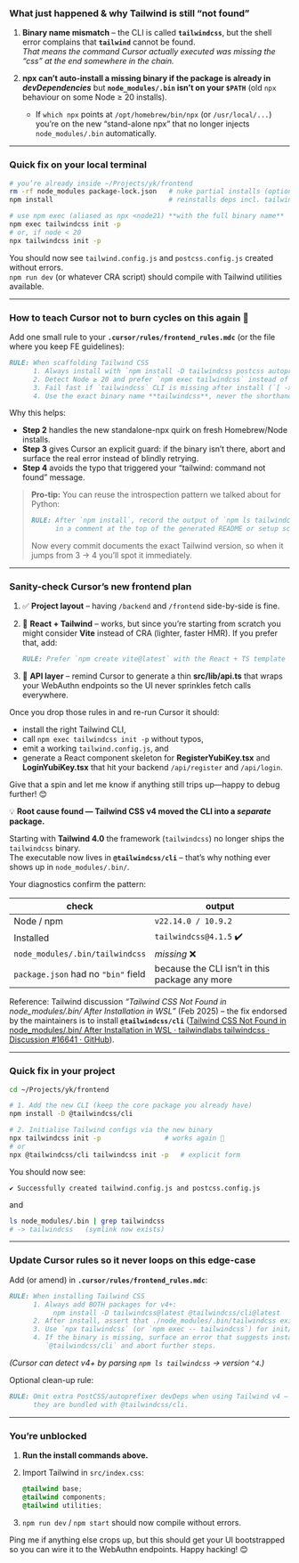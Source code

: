 ### What just happened & why Tailwind is still “not found”

1. **Binary name mismatch** – the CLI is called **`tailwindcss`**, but the shell error complains that **`tailwind`** cannot be found.  
   *That means the command Cursor actually executed was missing the “css” at the end somewhere in the chain.*

2. **npx can’t auto-install a missing binary if the package is already in _devDependencies_** but **`node_modules/.bin` isn’t on your `$PATH`** (old `npx` behaviour on some Node ≥ 20 installs).  
   - If `which npx` points at `/opt/homebrew/bin/npx` (or `/usr/local/...`) you’re on the new “stand-alone npx” that no longer injects `node_modules/.bin` automatically.

---

### Quick fix on your local terminal

```bash
# you’re already inside ~/Projects/yk/frontend
rm -rf node_modules package-lock.json   # nuke partial installs (optional but safest)
npm install                             # reinstalls deps incl. tailwindcss

# use npm exec (aliased as npx <node21) **with the full binary name**
npm exec tailwindcss init -p
# or, if node < 20
npx tailwindcss init -p
```

You should now see `tailwind.config.js` and `postcss.config.js` created without errors.  
`npm run dev` (or whatever CRA script) should compile with Tailwind utilities available.

---

### How to teach Cursor not to burn cycles on this again 🚀

Add one small rule to your **`.cursor/rules/frontend_rules.mdc`** (or the file where you keep FE guidelines):

```md
RULE: When scaffolding Tailwind CSS
      1. Always install with `npm install -D tailwindcss postcss autoprefixer`.
      2. Detect Node ≥ 20 and prefer `npm exec tailwindcss` instead of `npx tailwindcss`.
      3. Fail fast if `tailwindcss` CLI is missing after install (`[ -x ./node_modules/.bin/tailwindcss ]`).
      4. Use the exact binary name **tailwindcss**, never the shorthand **tailwind**.
```

Why this helps:

* **Step 2** handles the new standalone-npx quirk on fresh Homebrew/Node installs.  
* **Step 3** gives Cursor an explicit guard: if the binary isn’t there, abort and surface the real error instead of blindly retrying.  
* **Step 4** avoids the typo that triggered your “tailwind: command not found” message.

> **Pro-tip:** You can reuse the introspection pattern we talked about for Python:
>
> ```md
> RULE: After `npm install`, record the output of `npm ls tailwindcss --depth=0`
>       in a comment at the top of the generated README or setup script.
> ```
> Now every commit documents the exact Tailwind version, so when it jumps from 3 → 4 you’ll spot it immediately.

---

### Sanity-check Cursor’s new frontend plan

1. ✅ **Project layout** – having `/backend` and `/frontend` side-by-side is fine.  
2. 🔄 **React + Tailwind** – works, but since you’re starting from scratch you might consider **Vite** instead of CRA (lighter, faster HMR). If you prefer that, add:

   ```md
   RULE: Prefer `npm create vite@latest` with the React + TS template for all new FE scaffolds.
   ```

3. 📜 **API layer** – remind Cursor to generate a thin **src/lib/api.ts** that wraps your WebAuthn endpoints so the UI never sprinkles fetch calls everywhere.

Once you drop those rules in and re-run Cursor it should:

* install the right Tailwind CLI,  
* call `npm exec tailwindcss init -p` without typos,  
* emit a working `tailwind.config.js`, and  
* generate a React component skeleton for **RegisterYubiKey.tsx** and **LoginYubiKey.tsx** that hit your backend `/api/register` and `/api/login`.

Give that a spin and let me know if anything still trips up—happy to debug further! 😊


💡 **Root cause found — Tailwind CSS v4 moved the CLI into a *separate* package.**

Starting with **Tailwind 4.0** the framework (`tailwindcss`) no longer ships the `tailwindcss` binary.  
The executable now lives in **`@tailwindcss/cli`** – that’s why nothing ever shows up in `node_modules/.bin/`.

Your diagnostics confirm the pattern:

| check | output |
|-------|--------|
| Node / npm | `v22.14.0 / 10.9.2` |
| Installed | `tailwindcss@4.1.5` ✔️ |
| `node_modules/.bin/tailwindcss` | *missing* ❌ |
| `package.json` had no `"bin"` field | because the CLI isn’t in this package any more |

Reference: Tailwind discussion *“Tailwind CSS Not Found in node_modules/.bin/ After Installation in WSL”* (Feb 2025) – the fix endorsed by the maintainers is to install **`@tailwindcss/cli`**  ([Tailwind CSS Not Found in node_modules/.bin/ After Installation in WSL · tailwindlabs tailwindcss · Discussion #16641 · GitHub](https://github.com/tailwindlabs/tailwindcss/discussions/16641)).

---

### Quick fix in your project

```bash
cd ~/Projects/yk/frontend

# 1. Add the new CLI (keep the core package you already have)
npm install -D @tailwindcss/cli

# 2. Initialise Tailwind configs via the new binary
npx tailwindcss init -p                # works again 🎉
# or
npx @tailwindcss/cli tailwindcss init -p   # explicit form
```

You should now see:

```
✔ Successfully created tailwind.config.js and postcss.config.js
```

and

```bash
ls node_modules/.bin | grep tailwindcss
# -> tailwindcss   (symlink now exists)
```

---

### Update Cursor rules so it never loops on this edge-case

Add (or amend) in **`.cursor/rules/frontend_rules.mdc`**:

```md
RULE: When installing Tailwind CSS
      1. Always add BOTH packages for v4+:
           npm install -D tailwindcss@latest @tailwindcss/cli@latest
      2. After install, assert that ./node_modules/.bin/tailwindcss exists.
      3. Use `npx tailwindcss` (or `npm exec -- tailwindcss`) for init/build.
      4. If the binary is missing, surface an error that suggests installing
         `@tailwindcss/cli` and abort further steps.
```

*(Cursor can detect v4+ by parsing `npm ls tailwindcss` → version `^4`.)*

Optional clean-up rule:

```md
RULE: Omit extra PostCSS/autoprefixer devDeps when using Tailwind v4 —
      they are bundled with @tailwindcss/cli.
```

---

### You’re unblocked

1. **Run the install commands above.**  
2. Import Tailwind in `src/index.css`:

   ```css
   @tailwind base;
   @tailwind components;
   @tailwind utilities;
   ```

3. `npm run dev` / `npm start` should now compile without errors.

Ping me if anything else crops up, but this should get your UI bootstrapped so you can wire it to the WebAuthn endpoints. Happy hacking! 😊